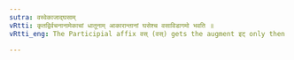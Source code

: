 ```yaml
---
sutra: वस्वेकाजाद्घसाम्
vRtti: कृतद्विर्वचनानामेकाचां धातूनाम् आकारान्तानां घसेश्च वसाविडागमो भवति ॥
vRtti_eng: The Participial affix वस् (वस्) gets the augment इट् only then when the reduplicated root before it consists of one syllable, or when it comes after a root ending in long आ, and after घस् ॥

---
```

